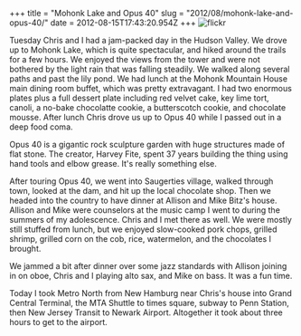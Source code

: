 +++
title = "Mohonk Lake and Opus 40"
slug = "2012/08/mohonk-lake-and-opus-40/"
date = 2012-08-15T17:43:20.954Z
+++
![flickr](https://www.flickr.com/photos/88096431@N00/sets/72157631074604116/)

Tuesday Chris and I had a jam-packed day in the Hudson Valley. We drove up to Mohonk Lake, which is quite spectacular, and hiked around the trails for a few hours. We enjoyed the views from the tower and were not bothered by the light rain that was falling steadily. We walked along several paths and past the lily pond.
We had lunch at the Mohonk Mountain House main dining room buffet, which was pretty extravagant. I had two enormous plates plus a full dessert plate including red velvet cake, key lime tort, canoli, a no-bake chocolatte cookie, a butterscotch cookie, and chocolate mousse. After lunch Chris drove us up to Opus 40 while I passed out in a deep food coma.

Opus 40 is a gigantic rock sculpture garden with huge structures made of flat stone. The creator, Harvey Fite, spent 37 years building the thing using hand tools and elbow grease. It's really something else.

After touring Opus 40, we went into Saugerties village, walked through town, looked at the dam, and hit up the local chocolate shop. Then we headed into the country to have dinner at Allison and Mike Bitz's house. Allison and Mike were counselors at the music camp I went to during the summers of my adolescence. Chris and I met there as well. We were mostly still stuffed from lunch, but we enjoyed slow-cooked pork chops, grilled shrimp, grilled corn on the cob, rice, watermelon, and the chocolates I brought.

We jammed a bit after dinner over some jazz standards with Allison joining in on oboe, Chris and I playing alto sax, and Mike on bass. It was a fun time.

Today I took Metro North from New Hamburg near Chris's house into Grand Central Terminal, the MTA Shuttle to times square, subway to Penn Station, then New Jersey Transit to Newark Airport. Altogether it took about three hours to get to the airport.
